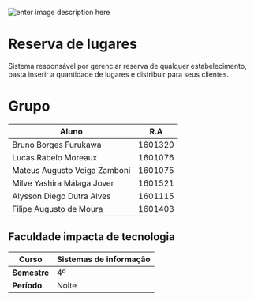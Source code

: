![enter image description here](http://erickwendel.com.br/wp-content/uploads/2016/11/faculdade_impacta_horizontal_azul.jpg)
# Reserva de lugares

Sistema responsável por gerenciar reserva de qualquer estabelecimento, basta inserir a quantidade de lugares e distribuir para seus clientes.


# Grupo
|Aluno| R.A  |
|--|--|
|Bruno Borges Furukawa| 1601320  |
|Lucas Rabelo Moreaux | 1601076 |
|Mateus Augusto Veiga Zamboni | 1601075 |
|Milve Yashira Málaga Jover | 1601521 |
|Alysson Diego Dutra Alves | 1601115 |
|Filipe Augusto de Moura | 1601403 |

## Faculdade impacta de tecnologia
|Curso| Sistemas de informação  |
|--|--|
|**Semestre**| 4º  |
| **Período** | Noite |
